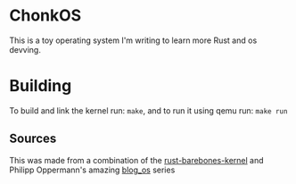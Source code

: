 # ChonkOS
This is a toy operating system I'm writing to learn more Rust and os devving.

# Building

To build and link the kernel run: `make`, and to run it using qemu run: `make run`

## Sources
This was made from a combination of the [rust-barebones-kernel](https://github.com/thepowersgang/rust-barebones-kernel) and Philipp Oppermann's amazing [blog_os](https://github.com/phil-opp/blog_os) series

